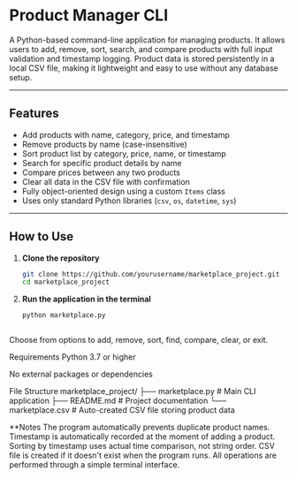 # Product Manager CLI

A Python-based command-line application for managing products. It allows users to add, remove, sort, search, and compare products with full input validation and timestamp logging. Product data is stored persistently in a local CSV file, making it lightweight and easy to use without any database setup.

---

## Features

- Add products with name, category, price, and timestamp
- Remove products by name (case-insensitive)
- Sort product list by category, price, name, or timestamp
- Search for specific product details by name
- Compare prices between any two products
- Clear all data in the CSV file with confirmation
- Fully object-oriented design using a custom `Items` class
- Uses only standard Python libraries (`csv`, `os`, `datetime`, `sys`)

---

## How to Use

1. **Clone the repository**
   ```bash
   git clone https://github.com/yourusername/marketplace_project.git
   cd marketplace_project


2. **Run the application in the terminal**
   ```bash
   python marketplace.py



Choose from options to add, remove, sort, find, compare, clear, or exit.

Requirements
Python 3.7 or higher

No external packages or dependencies

File Structure
marketplace_project/
├── marketplace.py      # Main CLI application
├── README.md           # Project documentation
└── marketplace.csv     # Auto-created CSV file storing product data


**Notes
The program automatically prevents duplicate product names.
Timestamp is automatically recorded at the moment of adding a product.
Sorting by timestamp uses actual time comparison, not string order.
CSV file is created if it doesn't exist when the program runs.
All operations are performed through a simple terminal interface.